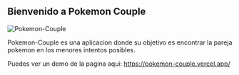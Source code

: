 
## Bienvenido a Pokemon Couple
<img src="https://imagenes-pages.s3-sa-east-1.amazonaws.com/Pokemon+couple.png" alt="Pokemon-Couple" />


Pokemon-Couple es una aplicacion donde su objetivo es encontrar la pareja pokemon en los menores intentos posibles.

Puedes ver un demo de la pagina aqui: https://pokemon-couple.vercel.app/
